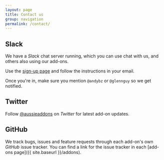 ```yaml
---
layout: page
title: Contact us
group: navigation
permalink: /contact/
---
```


## Slack

We have a <i class="fa fa-slack"> Slack</i> chat server running, which you can use chat with us, and others also using our add-ons.

Use the [sign-up page](http://slack-invite.aussieaddons.com) and follow the instructions in your email. 

Once you're in, make sure you mention `@andybz` or `@glennguy` so we get notified.

## Twitter

Follow [@aussieaddons](https://twitter.com/aussieaddons) on <i class="fa fa-twitter"> Twitter</i> for latest add-on updates.


## GitHub

We track bugs, issues and feature requests through each add-on's own <i class="fa fa-github"> GitHub</i> issue tracker. You can find a link for the issue tracker in each [add-ons page]({{ site.baseurl }}/addons).
